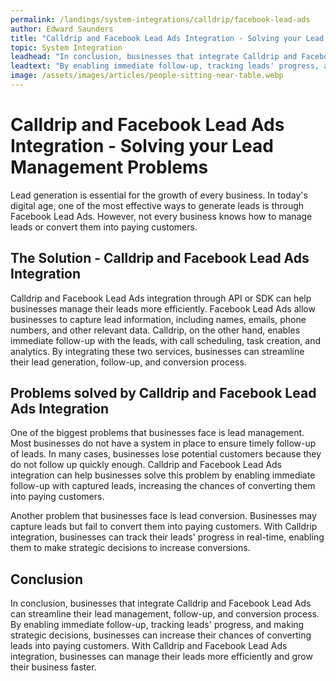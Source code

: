```yaml
---
permalink: /landings/system-integrations/calldrip/facebook-lead-ads
author: Edward Saunders
title: "Calldrip and Facebook Lead Ads Integration - Solving your Lead Management Problems"
topic: System Integration
leadhead: "In conclusion, businesses that integrate Calldrip and Facebook Lead Ads can streamline their lead management, follow-up, and conversion process"
leadtext: "By enabling immediate follow-up, tracking leads' progress, and making strategic decisions, businesses can increase their chances of converting leads into paying customers. With Calldrip and Facebook Lead Ads integration, businesses can manage their leads more efficiently and grow their business faster."
image: /assets/images/articles/people-sitting-near-table.webp
---
```

<div class="arttext">    <h1>Calldrip and Facebook Lead Ads Integration - Solving your Lead Management Problems</h1>
    <p>
        Lead generation is essential for the growth of every business. In today's digital age, one of the most effective ways to generate leads is through Facebook Lead Ads. However, not every business knows how to manage leads or convert them into paying customers.
    </p>
    <h2>The Solution - Calldrip and Facebook Lead Ads Integration</h2>
    <p>
        Calldrip and Facebook Lead Ads integration through API or SDK can help businesses manage their leads more efficiently. Facebook Lead Ads allow businesses to capture lead information, including names, emails, phone numbers, and other relevant data. Calldrip, on the other hand, enables immediate follow-up with the leads, with call scheduling, task creation, and analytics. By integrating these two services, businesses can streamline their lead generation, follow-up, and conversion process.
    </p>
    <h2>Problems solved by Calldrip and Facebook Lead Ads Integration</h2>
    <p>
        One of the biggest problems that businesses face is lead management. Most businesses do not have a system in place to ensure timely follow-up of leads. In many cases, businesses lose potential customers because they do not follow up quickly enough. Calldrip and Facebook Lead Ads integration can help businesses solve this problem by enabling immediate follow-up with captured leads, increasing the chances of converting them into paying customers.
    </p>
    <p>
        Another problem that businesses face is lead conversion. Businesses may capture leads but fail to convert them into paying customers. With Calldrip integration, businesses can track their leads' progress in real-time, enabling them to make strategic decisions to increase conversions.
    </p>
    <h2>Conclusion</h2>
    <p>
        In conclusion, businesses that integrate Calldrip and Facebook Lead Ads can streamline their lead management, follow-up, and conversion process. By enabling immediate follow-up, tracking leads' progress, and making strategic decisions, businesses can increase their chances of converting leads into paying customers. With Calldrip and Facebook Lead Ads integration, businesses can manage their leads more efficiently and grow their business faster.
    </p>
</div>